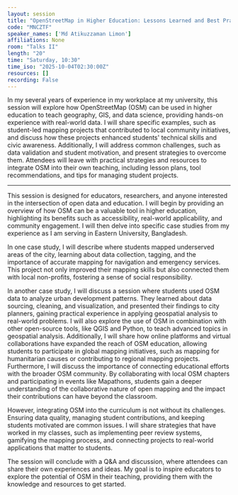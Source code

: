 ```yaml
---
layout: session
title: "OpenStreetMap in Higher Education: Lessons Learned and Best Practices"
code: "MNCZTF"
speaker_names: ['Md Atikuzzaman Limon']
affiliations: None
room: "Talks II"
length: "20"
time: "Saturday, 10:30"
time_iso: "2025-10-04T02:30:00Z"
resources: []
recording: False
---
```


In my several years of experience in my workplace at my university, this session will explore how OpenStreetMap (OSM) can be used in higher education to teach geography, GIS, and data science, providing hands-on experience with real-world data. I will share specific examples, such as student-led mapping projects that contributed to local community initiatives, and discuss how these projects enhanced students' technical skills and civic awareness. Additionally, I will address common challenges, such as data validation and student motivation, and present strategies to overcome them. Attendees will leave with practical strategies and resources to integrate OSM into their own teaching, including lesson plans, tool recommendations, and tips for managing student projects.

<hr>

This session is designed for educators, researchers, and anyone interested in the intersection of open data and education. I will begin by providing an overview of how OSM can be a valuable tool in higher education, highlighting its benefits such as accessibility, real-world applicability, and community engagement. I will then delve into specific case studies from my experience as I am serving in Eastern University, Bangladesh.

In one case study, I will describe where students mapped underserved areas of the city, learning about data collection, tagging, and the importance of accurate mapping for navigation and emergency services. This project not only improved their mapping skills but also connected them with local non-profits, fostering a sense of social responsibility.

In another case study, I will discuss a session where students used OSM data to analyze urban development patterns. They learned about data sourcing, cleaning, and visualization, and presented their findings to city planners, gaining practical experience in applying geospatial analysis to real-world problems.
I will also explore the use of OSM in combination with other open-source tools, like QGIS and Python, to teach advanced topics in geospatial analysis. Additionally, I will share how online platforms and virtual collaborations have expanded the reach of OSM education, allowing students to participate in global mapping initiatives, such as mapping for humanitarian causes or contributing to regional mapping projects.
Furthermore, I will discuss the importance of connecting educational efforts with the broader OSM community. By collaborating with local OSM chapters and participating in events like Mapathons, students gain a deeper understanding of the collaborative nature of open mapping and the impact their contributions can have beyond the classroom.

However, integrating OSM into the curriculum is not without its challenges. Ensuring data quality, managing student contributions, and keeping students motivated are common issues. I will share strategies that have worked in my classes, such as implementing peer review systems, gamifying the mapping process, and connecting projects to real-world applications that matter to students.

The session will conclude with a Q&amp;A and discussion, where attendees can share their own experiences and ideas. My goal is to inspire educators to explore the potential of OSM in their teaching, providing them with the knowledge and resources to get started.

